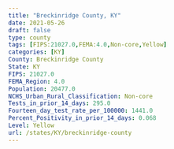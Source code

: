 ```yaml
---
title: "Breckinridge County, KY"
date: 2021-05-26
draft: false
type: county
tags: [FIPS:21027.0,FEMA:4.0,Non-core,Yellow]
categories: [KY]
County: Breckinridge County
State: KY
FIPS: 21027.0
FEMA_Region: 4.0
Population: 20477.0
NCHS_Urban_Rural_Classification: Non-core
Tests_in_prior_14_days: 295.0
Fourteen_day_test_rate_per_100000: 1441.0
Percent_Positivity_in_prior_14_days: 0.068
Level: Yellow
url: /states/KY/breckinridge-county
---
```



